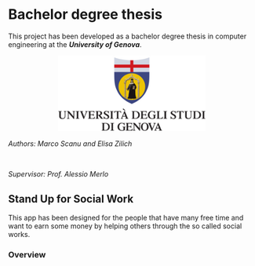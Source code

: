 # Bachelor degree thesis
This project has been developed as a bachelor degree thesis in computer engineering at the ***University of Genova***.

<p align = "center">
	<img width = "300px" src = "./screenshots/logoUnige.png"/>
</p>

*Authors: Marco Scanu and Elisa Zilich*

<br>

*Supervisor: Prof. Alessio Merlo*

## Stand Up for Social Work

This app has been designed for the people that have many free time and want to earn some money by helping others through the so called social works.

### Overview
